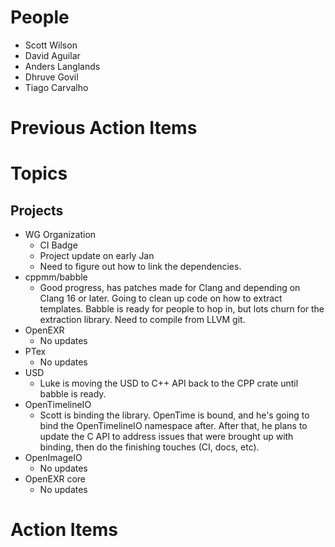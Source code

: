 People
======

- Scott Wilson
- David Aguilar
- Anders Langlands
- Dhruve Govil
- Tiago Carvalho

Previous Action Items
=====================

Topics
======

Projects
--------

- WG Organization
    - CI Badge
    - Project update on early Jan
    - Need to figure out how to link the dependencies.
- cppmm/babble
    - Good progress, has patches made for Clang and depending on Clang 16 or later. Going to clean up code on how to extract templates. Babble is ready for people to hop in, but lots churn for the extraction library. Need to compile from LLVM git.
- OpenEXR
    - No updates
- PTex
    - No updates
- USD
    - Luke is moving the USD to C++ API back to the CPP crate until babble is ready.
- OpenTimelineIO
    - Scott is binding the library. OpenTime is bound, and he's going to bind the OpenTimelineIO namespace after. After that, he plans to update the C API to address issues that were brought up with binding, then do the finishing touches (CI, docs, etc).
- OpenImageIO
    - No updates
- OpenEXR core
    - No updates

Action Items
============
